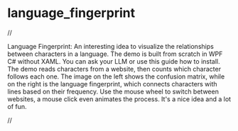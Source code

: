 # language_fingerprint

//

Language Fingerprint: An interesting idea to visualize the relationships between characters in a language. The demo is built from scratch in WPF C# without XAML. You can ask your LLM or use this guide how to install. 
The demo reads characters from a website, then counts which character follows each one. The image on the left shows the confusion matrix, while on the right is the language fingerprint, which connects characters with lines based on their frequency. 
Use the mouse wheel to switch between websites, a mouse click even animates the process. It's a nice idea and a lot of fun.

//

